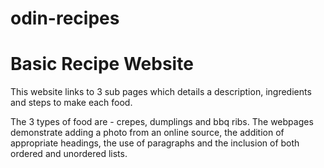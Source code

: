 # odin-recipes
<h1>Basic Recipe Website</h2>
<p>This website links to 3 sub pages which details a description, ingredients and steps to make each food.</p>
<p>The 3 types of food are - crepes, dumplings and bbq ribs.
The webpages demonstrate adding a photo from an online source, the addition of appropriate headings, the use of paragraphs and the inclusion of both ordered and unordered lists.</p>